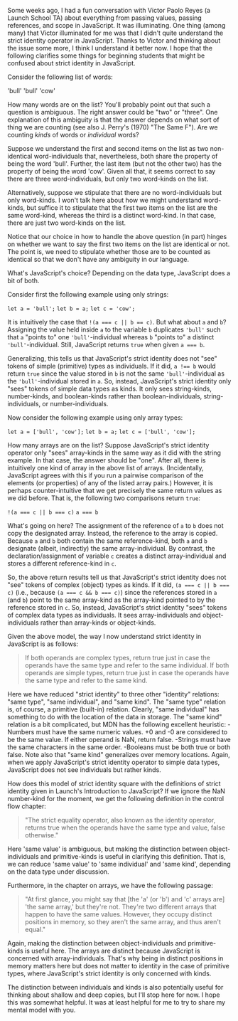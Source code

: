 Some weeks ago, I had a fun conversation with Victor Paolo Reyes (a Launch School TA) about everything from passing values, passing references, and scope in JavaScript. It was illuminating. One thing (among many) that Victor illuminated for me was that I didn't quite understand the strict identity operator in JavaScript. Thanks to Victor and thinking about the issue some more, I think I understand it better now. I hope that the following clarifies some things for beginning students that might be confused about strict identity in JavaScript.

Consider the following list of words:

'bull'
'bull'
'cow'

How many words are on the list? You'll probably point out that such a question is ambiguous. The right answer could be "two" or "three". One explanation of this ambiguity is that the answer depends on what sort of thing we are counting (see also J. Perry's (1970) "The Same F"). Are we counting _kinds_ of words or _individual_ words?

Suppose we understand the first and second items on the list as two non-identical word-individuals that, nevertheless, both share the property of being the word 'bull'. Further, the last item (but not the other two) has the property of being the word 'cow'.  Given all that, it seems correct to say there are three word-individuals, but only two word-kinds on the list.

Alternatively, suppose we stipulate that there are no word-individuals but only word-kinds. I won't talk here about how we might understand word-kinds, but suffice it to stipulate that the first two items on the list are the same word-kind, whereas the third is a distinct word-kind. In that case, there are just two word-kinds on the list.

Notice that our choice in how to handle the above question (in part) hinges on whether we want to say the first two items on the list are identical or not. The point is, we need to stipulate whether those are to be counted as identical so that we don't have any ambiguity in our language.

What's JavaScript's choice? Depending on the data type, JavaScript does a bit of both.

Consider first the following example using only strings:

`let a = 'bull';`
`let b = a;`
`let c = 'cow';`

It is intuitively the case that `!(a === c || b == c)`. But what about `a` and `b`? Assigning the value held inside `a` to the variable `b` duplicates `'bull'` such that `a` "points to" one `'bull'`-individual whereas `b` "points to" a distinct `'bull'`-individual. Still, JavaScript returns `true` when given `a === b`.

Generalizing, this tells us that JavaScript's strict identity does not "see" tokens of simple (primitive) types as individuals. If it did, `a !== b` would return `true` since the value stored in `b` is not the same `'bull'`-individual as the `'bull'`-individual stored in `a`. So, instead, JavaScript's strict identity only "sees" tokens of simple data types as kinds. It only sees string-kinds, number-kinds, and boolean-kinds rather than boolean-individuals, string-individuals, or number-individuals.

Now consider the following example using only array types:

`let a = ['bull', 'cow'];`
`let b = a;`
`let c = ['bull', 'cow'];`

How many arrays are on the list? Suppose JavaScript's strict identity operator only "sees" array-kinds in the same way as it did with the string example. In that case, the answer should be "one". After all, there is intuitively one kind of array in the above list of arrays. (Incidentally, JavaScript agrees with this if you run a pairwise comparison of the elements (or properties) of any of the listed array pairs.) However, it is perhaps counter-intuitive that we get precisely the same return values as we did before. That is, the following two comparisons return `true`:

`!(a === c || b === c)`
`a === b`

What's going on here? The assignment of the reference of `a` to `b` does not copy the designated array. Instead, the reference to the array is copied. Because `a` and `b` both contain the same reference-kind, both `a` and `b` designate (albeit, indirectly) the same array-individual. By contrast, the declaration/assignment of variable `c` creates a distinct array-individual and stores a different reference-kind in `c`.

So, the above return results tell us that JavaScript's strict identity does not "see" tokens of complex (object) types as kinds. If it did, `(a === c || b === c)` (i.e., because `(a === c && b === c)`) since the references stored in `a` (and `b`) point to the same array-kind as the array-kind pointed to by the reference stored in `c`. So, instead, JavaScript's strict identity "sees" tokens of complex data types as individuals. It sees array-individuals and object-individuals rather than array-kinds or object-kinds.

Given the above model, the way I now understand strict identity in JavaScript is as follows:

>If both operands are complex types, return true just in case the operands have the same type and refer to the same individual. If both operands are simple types, return true just in case the operands have the same type and refer to the same kind.

Here we have reduced "strict identity" to three other "identity" relations: "same type", "same individual", and "same kind". The "same type" relation is, of course, a primitive (built-in) relation. Clearly, "same individual" has something to do with the location of the data in storage.  The "same kind" relation is a bit complicated, but MDN has the following excellent heuristic:
-Numbers must have the same numeric values. +0 and -0 are considered to be the same value. If either operand is NaN, return false.
-Strings must have the same characters in the same order.
-Booleans must be both true or both false.
Note also that "same kind" generalizes over memory locations. Again, when we apply JavaScript's strict identity operator to simple data types, JavaScript does not see individuals but rather kinds.

How does this model of strict identity square with the definitions of strict identity given in Launch's Introduction to JavaScript? If we ignore the NaN number-kind for the moment, we get the following definition in the control flow chapter:

>"The strict equality operator, also known as the identity operator, returns true when the operands have the same type and value, false otherwise."

Here 'same value' is ambiguous, but making the distinction between object-individuals and primitive-kinds is useful in clarifying this definition. That is, we can reduce 'same value' to 'same individual' and 'same kind', depending on the data type under discussion.

Furthermore, in the chapter on arrays, we have the following passage:

>"At first glance, you might say that [the 'a' (or 'b') and 'c' arrays are] 'the same array,' but they're not. They're two different arrays that happen to have the same values. However, they occupy distinct positions in memory, so they aren't the same array, and thus aren't equal."

Again, making the distinction between object-individuals and primitive-kinds is useful here. The arrays are distinct because JavaScript is concerned with array-individuals. That's why being in distinct positions in memory matters here but does not matter to identity in the case of primitive types, where JavaScript's strict identity is only concerned with kinds.

The distinction between individuals and kinds is also potentially useful for thinking about shallow and deep copies, but I'll stop here for now. I hope this was somewhat helpful. It was at least helpful for me to try to share my mental model with you.
